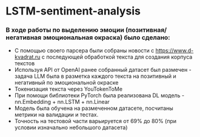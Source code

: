 # LSTM-sentiment-analysis
### В ходе работы по выделению эмоции (позитивная/негативная эмоциональная окраска) было сделано:
* С помощью своего парсера были собраны новости с https://www.d-kvadrat.ru с последующей обработкой текста для создания корпуса текстов
* Используя API от OpenAI ранее собранный датасет был размечен - задача LLM была в разметка каждого текста на позитивный и негативный по эмоциональной окраске
* Токенизация текста через YouTokenToMe
* При помощи библиотеки PyTorch была реализована DL модель - nn.Embedding + nn.LSTM + nn.Linear
* Модель была обучена на размеченном датасете, посчитаны метрики на валидации и тестах.
* Точность на тестовой части варьируется от 69% до 80% (при условии изначально небольшого датасета)
